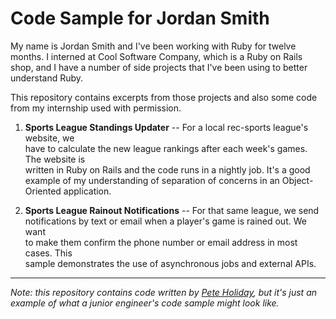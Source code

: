 # Code Sample for Jordan Smith

My name is Jordan Smith and I've been working with Ruby for twelve months. I interned
at Cool Software Company, which is a Ruby on Rails shop, and I have a number of side
projects that I've been using to better understand Ruby.

This repository contains excerpts from those projects and also some code from my
internship used with permission.

1. **Sports League Standings Updater** -- For a local rec-sports league's website, we  
   have to calculate the new league rankings after each week's games. The website is  
   written in Ruby on Rails and the code runs in a nightly job. It's a good example
   of my understanding of separation of concerns in an Object-Oriented application.
 
2. **Sports League Rainout Notifications** -- For that same league, we send  
   notifications by text or email when a player's game is rained out. We want  
   to make them confirm the phone number or email address in most cases. This  
   sample demonstrates the use of asynchronous jobs and external APIs. 

-----
_Note: this repository contains code written by [Pete Holiday](https://github.com/toomuchpete), 
but it's just an example of what a junior engineer's code sample might look like._
